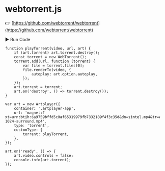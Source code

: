 # webtorrent.js

👉 [https://github.com/webtorrent/webtorrent](https://github.com/webtorrent/webtorrent)

<div className="run-code" data-libs="https://cdn.jsdelivr.net/npm/webtorrent@2.0.13/index.min.js">
    ▶ Run Code
</div>

```js{21-24,28}
function playTorrent(video, url, art) {
    if (art.torrent) art.torrent.destroy();
    const torrent = new WebTorrent();
    torrent.add(url, function (torrent) {
        var file = torrent.files[0];
        file.renderTo(video, {
            autoplay: art.option.autoplay,
        });
    });
    art.torrent = torrent;
    art.on('destroy', () => torrent.destroy());
}

var art = new Artplayer({
    container: '.artplayer-app',
    url: 'magnet:?xt=urn:btih:6a9759bffd5c0af65319979fb7832189f4f3c35d&dn=sintel.mp4&tr=wss%3A%2F%2Ftracker.btorrent.xyz&tr=wss%3A%2F%2Ftracker.fastcast.nz&tr=wss%3A%2F%2Ftracker.openwebtorrent.com&tr=wss%3A%2F%2Ftracker.webtorrent.io&ws=https%3A%2F%2Fwebtorrent.io%2Ftorrents%2Fsintel-1024-surround.mp4',
    type: 'torrent',
    customType: {
        torrent: playTorrent,
    },
});

art.on('ready', () => {
    art.video.controls = false;
    console.info(art.torrent);
});
```